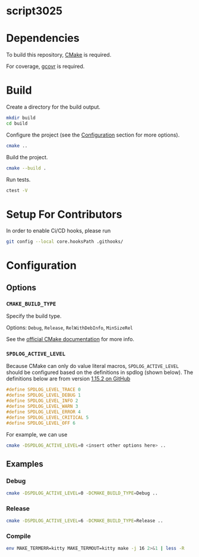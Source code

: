 # script3025

# Dependencies
To build this repository, [CMake](https://cmake.org/) is required.

For coverage, [gcovr](https://github.com/gcovr/gcovr) is required.

# Build
Create a directory for the build output.
```bash
mkdir build
cd build
```

Configure the project (see the [Configuration](#configuration) section for more options).
```bash
cmake ..
```

Build the project.
```bash
cmake --build .
```

Run tests.
```bash
ctest -V
```

# Setup For Contributors
In order to enable Ci/CD hooks, please run
```bash
git config --local core.hooksPath .githooks/
```

# Configuration
## Options
### `CMAKE_BUILD_TYPE`
Specify the build type.

Options: `Debug`, `Release`, `RelWithDebInfo`, `MinSizeRel`

See the [official CMake documentation](https://cmake.org/cmake/help/latest/variable/CMAKE_BUILD_TYPE.html)
for more info.

### `SPDLOG_ACTIVE_LEVEL`
Because CMake can only do value literal macros, `SPDLOG_ACTIVE_LEVEL` should be configured based on
the definitions in spdlog (shown below).
The definitions below are from version [1.15.2 on GitHub](
https://github.com/gabime/spdlog/blob/48bcf39a661a13be22666ac64db8a7f886f2637e/include/spdlog/common.h#L231-L237)
```c++
#define SPDLOG_LEVEL_TRACE 0
#define SPDLOG_LEVEL_DEBUG 1
#define SPDLOG_LEVEL_INFO 2
#define SPDLOG_LEVEL_WARN 3
#define SPDLOG_LEVEL_ERROR 4
#define SPDLOG_LEVEL_CRITICAL 5
#define SPDLOG_LEVEL_OFF 6
```
For example, we can use
```bash
cmake -DSPDLOG_ACTIVE_LEVEL=0 <insert other options here> ..
```

## Examples
### Debug
```bash
cmake -DSPDLOG_ACTIVE_LEVEL=0 -DCMAKE_BUILD_TYPE=Debug ..
```

### Release
```bash
cmake -DSPDLOG_ACTIVE_LEVEL=6 -DCMAKE_BUILD_TYPE=Release ..
```

### Compile
```bash
env MAKE_TERMERR=kitty MAKE_TERMOUT=kitty make -j 16 2>&1 | less -R
```
